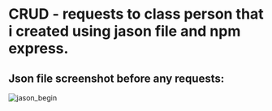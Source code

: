 # CRUD - requests to class person that i created using jason file and npm express.

## Json file screenshot before any requests:

![jason_begin](https://user-images.githubusercontent.com/40452887/47003876-e9760600-d138-11e8-91e5-102ef6cbd094.png)



